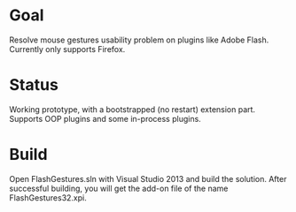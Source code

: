 Goal
=============================
Resolve mouse gestures usability problem on plugins like Adobe Flash.
Currently only supports Firefox.

Status
=============================
Working prototype, with a bootstrapped (no restart) extension part. Supports OOP plugins and some in-process plugins.

Build
=============================
Open FlashGestures.sln with Visual Studio 2013 and build the solution.
After successful building, you will get the add-on file of the name FlashGestures32.xpi.
